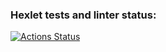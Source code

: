 ### Hexlet tests and linter status:
[![Actions Status](https://github.com/Zapivalov/php-project-lvl1/workflows/hexlet-check/badge.svg)](https://github.com/Zapivalov/php-project-lvl1/actions)